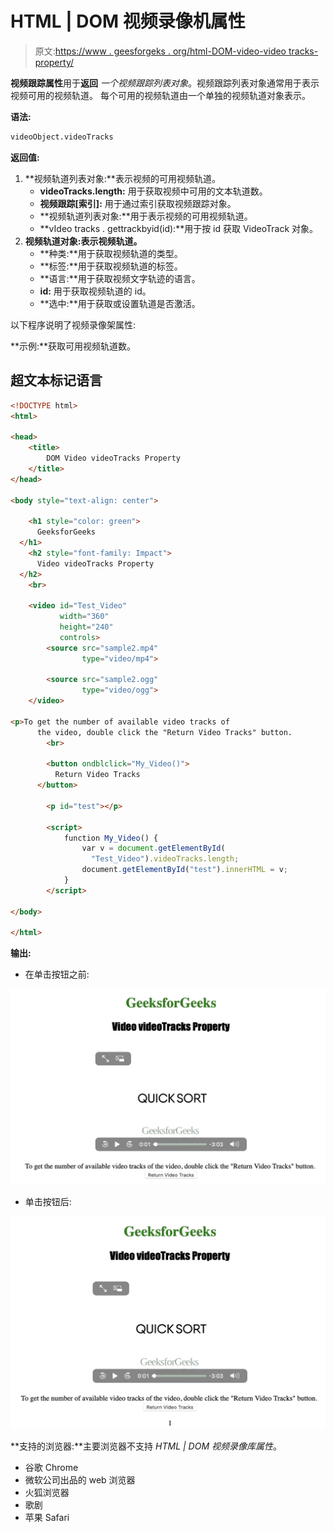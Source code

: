 # HTML | DOM 视频录像机属性

> 原文:[https://www . geesforgeks . org/html-DOM-video-video tracks-property/](https://www.geeksforgeeks.org/html-dom-video-videotracks-property/)

**视频跟踪属性**用于**返回** *一个视频跟踪列表对象*。视频跟踪列表对象通常用于表示视频可用的视频轨道。
每个可用的视频轨道由一个单独的视频轨道对象表示。

**语法:**

```html
videoObject.videoTracks
```

**返回值:**

1.  **视频轨道列表对象:**表示视频的可用视频轨道。
    *   **videoTracks.length:** 用于获取视频中可用的文本轨道数。
    *   **视频跟踪[索引]:** 用于通过索引获取视频跟踪对象。
    *   **视频轨道列表对象:**用于表示视频的可用视频轨道。
    *   **vIdeo tracks . gettrackbyid(id):**用于按 id 获取 VideoTrack 对象。
2.  **视频轨道对象:表示视频轨道。**
    *   **种类:**用于获取视频轨道的类型。
    *   **标签:**用于获取视频轨道的标签。
    *   **语言:**用于获取视频文字轨迹的语言。
    *   **id:** 用于获取视频轨道的 id。
    *   **选中:**用于获取或设置轨道是否激活。

以下程序说明了视频录像架属性:

**示例:**获取可用视频轨道数。

## 超文本标记语言

```html
<!DOCTYPE html>
<html>

<head>
    <title>
        DOM Video videoTracks Property
    </title>
</head>

<body style="text-align: center">

    <h1 style="color: green">
      GeeksforGeeks
  </h1>
    <h2 style="font-family: Impact">
      Video videoTracks Property
  </h2>
    <br>

    <video id="Test_Video"
           width="360"
           height="240"
           controls>
        <source src="sample2.mp4"
                type="video/mp4">

        <source src="sample2.ogg"
                type="video/ogg">
    </video>

<p>To get the number of available video tracks of
      the video, double click the "Return Video Tracks" button.
        <br>

        <button ondblclick="My_Video()">
          Return Video Tracks
      </button>

        <p id="test"></p>

        <script>
            function My_Video() {
                var v = document.getElementById(
                  "Test_Video").videoTracks.length;
                document.getElementById("test").innerHTML = v;
            }
        </script>

</body>

</html>
```

**输出:**

*   在单击按钮之前:

![](img/e8faa3d3b9a462038aaf2fce25053d17.png)

*   单击按钮后:

![](img/c47e36ee5b6cfb48f3ee02f61bc5988e.png)

**支持的浏览器:**主要浏览器不支持 *HTML | DOM 视频录像库属性*。

*   谷歌 Chrome
*   微软公司出品的 web 浏览器
*   火狐浏览器
*   歌剧
*   苹果 Safari